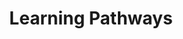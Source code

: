 ---
title: "Learning Pathways"
description: "Train employees with Microsoft 365 learning pathways, a digital, customizable learning solution that helps customers transform their organization. Microsoft 365 learning pathways provides:"
image: "/images/sample-background.webp"
---
